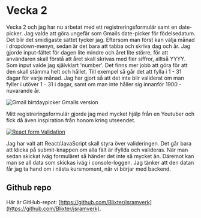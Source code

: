 # Vecka 2

Vecka 2 och jag har nu arbetat med ett registreringsformulär samt en date-picker.
Jag valde att göra ungefär som Gmails date-picker för födelsedatum. Det blir det smidigaste sättet tycker jag. Eftersom man först kan välja månad i dropdown-menyn, sedan är det bara att tabba och skriva dag och år. Jag gjorde input-fältet för dagen lite mindre och året lite större, för att användaren skall förstå att året skall skrivas med fler siffror, alltså YYYY. Som input valde jag självklart 'number'. Det finns mer jobb att göra för att den skall stämma helt och hållet. Till exempel så går det att fylla i 1 - 31 dagar för varje månad. Jag har gjort så att det inte blir validerat om man fyller i utöver 1 - 31 i dagar, samt om man inte håller sig innanför 1900 - nuvarande år.

![Gmail birtdaypicker](https://cloud.netlifyusercontent.com/assets/344dbf88-fdf9-42bb-adb4-46f01eedd629/0fcc8342-0348-4e5d-ae39-7103035e9e0d/gmail-birthday-input-2-800w-opt.png "Gmails version") Gmails version

Mitt registreringsformulär gjorde jag med mycket hjälp från en Youtuber och fick då även inspiration från honom kring utseendet. 

[![React form Validation](http://img.youtube.com/vi/4CeTFW4agRw/0.jpg)](http://www.youtube.com/watch?v=4CeTFW4agRw "React Form Validation") 

Jag har valt att React/JavaScript skall styra över valideringen. Det går bara att klicka på submit-knappen om alla fält är ifyllda och valideras. När man sedan skickat iväg formuläret så händer det inte så mycket än. Däremot kan man se all data som skickas iväg i console-loggen. Jag tänker att den datan får jag ta hand om i nästa kursmoment, när vi börjar med backend.

## Github repo
Här är GitHub-repot: [https://github.com/Blixter/jsramverk](https://github.com/Blixter/jsramverk).


